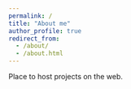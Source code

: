 ```yaml
---
permalink: /
title: "About me"
author_profile: true
redirect_from: 
  - /about/
  - /about.html
---
```


Place to host projects on the web. 
